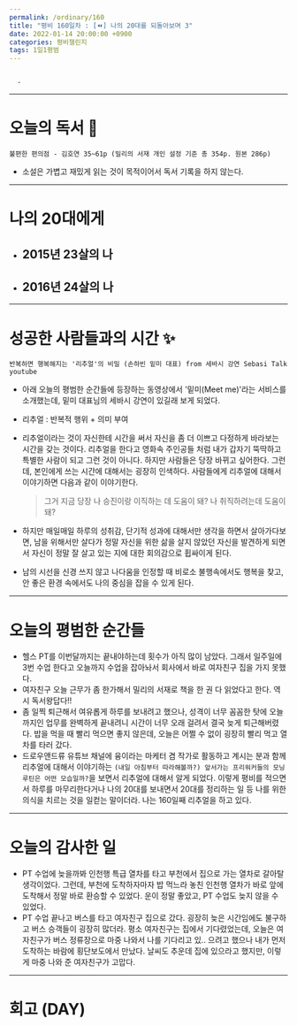 ```yaml
---
permalink: /ordinary/160
title: "평비 160일차 : [⏪] 나의 20대를 되돌아보며 3"
date: 2022-01-14 20:00:00 +0900
categories: 평비챌린지
tags: 1일1평범
---
```

```

  - 
```

---
# 오늘의 독서 📕
`불편한 편의점 - 김호연 35~61p (밀리의 서재 개인 설정 기준 총 354p. 원본 286p)`  
* 소설은 가볍고 재밌게 읽는 것이 목적이어서 독서 기록을 하지 않는다.

---
# 나의 20대에게
- 2015년 23살의 나
    - 
- 2016년 24살의 나
    -

---
# 성공한 사람들과의 시간 ✨
`반복하면 행복해지는 '리추얼'의 비밀 (손하빈 밑미 대표) from 세바시 강연 Sebasi Talk youtube`  
- 아래 오늘의 평범한 순간들에 등장하는 동영상에서 '밑미(Meet me)'라는 서비스를 소개했는데, 밑미 대표님의 세바시 강연이 있길래 보게 되었다.
- 리추얼 : 반복적 행위 + 의미 부여
- 리추얼이라는 것이 자신한테 시간을 써서 자신을 좀 더 이쁘고 다정하게 바라보는 시간을 갖는 것이다. 리추얼을 한다고 영화속 주인공들 처럼 내가 갑자기 뚝딱하고 특별한 사람이 되고 그런 것이 아니다. 하지만 사람들은 당장 바뀌고 싶어한다. 그런데, 본인에게 쓰는 시간에 대해서는 굉장히 인색하다. 사람들에게 리추얼에 대해서 이야기하면 다음과 같이 이야기한다.

    > 그거 지금 당장 나 승진이랑 이직하는 데 도움이 돼? 나 취직하려는데 도움이 돼?

- 하지만 매일매일 하루의 성취감, 단기적 성과에 대해서만 생각을 하면서 살아가다보면, 남을 위해서만 살다가 정말 자신을 위한 삶을 살지 않았던 자신을 발견하게 되면서 자신이 정말 잘 살고 있는 지에 대한 회의감으로 휩싸이게 된다.
- 남의 시선을 신경 쓰지 않고 나다움을 인정할 때 비로소 불행속에서도 행복을 찾고, 안 좋은 환경 속에서도 나의 중심을 잡을 수 있게 된다.

---
# 오늘의 평범한 순간들
- 헬스 PT를 이번달까지는 끝내야하는데 횟수가 아직 많이 남았다. 그래서 일주일에 3번 수업 한다고 오늘까지 수업을 잡아놔서 회사에서 바로 여자친구 집을 가지 못했다.
- 여자친구 오늘 근무가 좀 한가해서 밀리의 서재로 책을 한 권 다 읽었다고 한다. 역시 독서왕답다!!
- 좀 일찍 퇴근해서 여유롭게 하루를 보내려고 했으나, 성격이 너무 꼼꼼한 탓에 오늘까지인 업무를 완벽하게 끝내려니 시간이 너무 오래 걸려서 결국 늦게 퇴근해버렸다. 밥을 먹을 때 빨리 먹으면 좋지 않은데, 오늘은 어쩔 수 없이 굉장히 빨리 먹고 열차를 타러 갔다.
- 드로우앤드류 유튜브 채널에 융이라는 마케터 겸 작가로 활동하고 계시는 분과 함께 리추얼에 대해서 이야기하는 `(내일 아침부터 따라해볼까?) 앞서가는 프리워커들의 모닝루틴은 어떤 모습일까?`을 보면서 리추얼에 대해서 알게 되었다. 이렇게 평비를 적으면서 하루를 마무리한다거나 나의 20대를 보내면서 20대를 정리하는 일 등 나를 위한 의식을 치르는 것을 일컫는 말이더라. 나는 160일째 리추얼을 하고 있다.

---
# 오늘의 감사한 일
- PT 수업에 늦을까봐 인천행 특급 열차를 타고 부천에서 집으로 가는 열차로 갈아탈 생각이었다. 그런데, 부천에 도착하자마자 밥 먹느라 놓친 인천행 열차가 바로 앞에 도착해서 정말 바로 환승할 수 있었다. 운이 정말 좋았고, PT 수업도 늦지 않을 수 있었다.
- PT 수업 끝나고 버스를 타고 여자친구 집으로 갔다. 굉장히 늦은 시간임에도 불구하고 버스 승객들이 굉장히 많더라. 평소 여자친구는 집에서 기다렸었는데, 오늘은 여자친구가 버스 정류장으로 마중 나와서 나를 기다리고 있.. 으려고 했으나 내가 먼저 도착하는 바람에 횡단보도에서 만났다. 날씨도 추운데 집에 있으라고 했지만, 이렇게 마중 나와 준 여자친구가 고맙다.

---
# 회고 (DAY)
